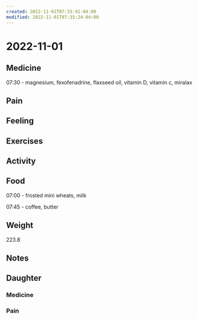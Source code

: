 ```yaml
---
created: 2022-11-01T07:33:41-04:00
modified: 2022-11-01T07:35:24-04:00
---
```


# 2022-11-01

## Medicine

07:30 - magnesium, fexofenadrine, flaxseed oil, vitamin D, vitamin c, miralax

## Pain


## Feeling


## Exercises


## Activity


## Food

07:00 - frosted mini wheats, milk

07:45 - coffee, butter 

## Weight

223.8

## Notes

## Daughter


### Medicine


### Pain
